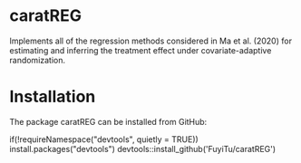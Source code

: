 # caratREG
Implements all of the regression methods considered in Ma et al. (2020) for estimating and inferring the treatment effect under covariate-adaptive randomization.

# Installation
The package caratREG can be installed from GitHub:

if(!requireNamespace("devtools", quietly = TRUE))
  install.packages("devtools")
devtools::install_github('FuyiTu/caratREG')
